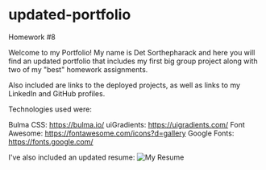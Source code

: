 # updated-portfolio
Homework #8

Welcome to my Portfolio! My name is Det Sorthepharack and here you will find an updated portfolio that includes my first big group project along with two of my "best" homework assignments. 

Also included are links to the deployed projects, as well as links to my LinkedIn and GitHub profiles. 




Technologies used were:

Bulma CSS: https://bulma.io/
uiGradients: https://uigradients.com/
Font Awesome: https://fontawesome.com/icons?d=gallery
Google Fonts: https://fonts.google.com/



I've also included an updated resume:
![My Resume](https://drive.google.com/file/d/1wmhrTjpWyGKMDr4e2lWYNcTgagFZs53P/view?usp=sharing "My Resume")
